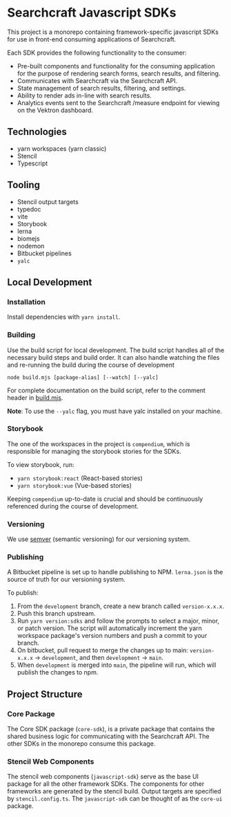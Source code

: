 # Searchcraft Javascript SDKs

This project is a monorepo containing framework-specific javascript SDKs for use in front-end consuming applications of Searchcraft.

Each SDK provides the following functionality to the consumer:
- Pre-built components and functionality for the consuming application for the purpose of rendering search forms, search results, and filtering.
- Communicates with Searchcraft via the Searchcraft API.
- State management of search results, filtering, and settings.
- Ability to render ads in-line with search results.
- Analytics events sent to the Searchcraft /measure endpoint for viewing on the Vektron dashboard.

## Technologies
- yarn workspaces (yarn classic)
- Stencil
- Typescript

## Tooling
- Stencil output targets
- typedoc
- vite
- Storybook
- lerna
- biomejs
- nodemon
- Bitbucket pipelines
- `yalc`

## Local Development

### Installation
Install dependencies with `yarn install`.

### Building
Use the build script for local development. The build script handles all of the necessary build steps and build order. It can also handle watching the files and re-running the build during the course of development

```
node build.mjs [package-alias] [--watch] [--yalc]
```
For complete documentation on the build script, refer to the comment header in [build.mjs](build.mjs).

**Note**: To use the `--yalc` flag, you must have yalc installed on your machine.

### Storybook
The one of the workspaces in the project is `compendium`, which is responsible for managing the storybook stories for the SDKs.

To view storybook, run:
- `yarn storybook:react` (React-based stories)
- `yarn storybook:vue` (Vue-based stories)

Keeping `compendium` up-to-date is crucial and should be continuously referenced during the course of development.

### Versioning

We use [semver](https://semver.org/) (semantic versioning) for our versioning system.

### Publishing

A Bitbucket pipeline is set up to handle publishing to NPM. `lerna.json` is the source of truth for our versioning system.

To publish:
1. From the `development` branch, create a new branch called `version-x.x.x`.
2. Push this branch upstream.
3. Run `yarn version:sdks` and follow the prompts to select a major, minor, or patch version. The script will automatically increment the yarn workspace package's version numbers and push a commit to your branch.
4. On bitbucket, pull request to merge the changes up to main: `version-x.x.x` -> `development`, and then `development` -> `main`.
5. When `development` is merged into `main`, the pipeline will run, which will publish the changes to npm.

## Project Structure

### Core Package

The Core SDK package (`core-sdk`), is a private package that contains the shared business logic for communicating with the Searchcraft API. The other SDKs in the monorepo consume this package.

### Stencil Web Components

The stencil web components (`javascript-sdk`) serve as the base UI package for all the other framework SDKs. The components for other frameworks are generated by the stencil build. Output targets are specified by `stencil.config.ts`. The `javascript-sdk` can be thought of as the `core-ui` package.
